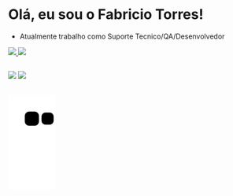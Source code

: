 # Olá, eu sou o Fabricio Torres!

- Atualmente trabalho como Suporte Tecnico/QA/Desenvolvedor

<div>
  <a href="https://github.com/Fabs0602">
  <img height="150em" src="https://github-readme-stats.vercel.app/api?username=Fabs0602&show_icons=true&theme=dark&include_all_commits=true&count_private=true"/>
  <img height="150" src="https://github-readme-stats.vercel.app/api/top-langs/?username=Fabs0602&layout=compact&langs_count=168&theme=dark"/>
 </div>
   
  ##
  
  <div>
<a href = "fabriciotorres287@gmail.com"><img src="https://img.shields.io/badge/-Gmail-%23333?style=for-the-badge&logo=gmail&logoColor=white" target="_blank"></a>
  <a href="https://br.linkedin.com/in/fabricio-torres-a96374173" target="_blank"><img src="https://img.shields.io/badge/-LinkedIn-%230077B5?style=for-the-badge&logo=linkedin&logoColor=white" target="_blank"></a>
  </div>
  
  ##
  
  ![snake svg](https://github.com/Fabs0602/Fabs0602/blob/output/github-contribution-grid-snake.svg)

